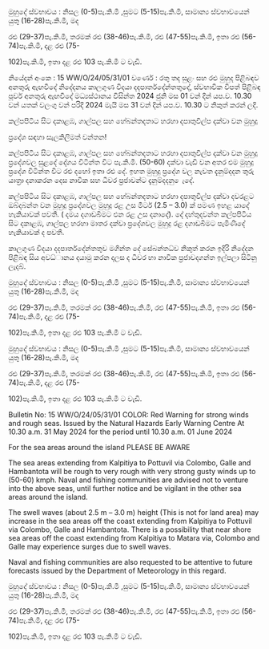 මුහුදේ ස්වභාවය : නිසල (0-5)පැ.කි.මී ,සුමට (5-15)පැ.කි.මී, සාමාන්‍ය ස්වභාවයෙන් යුතු (16-28)පැ.කි.මී, මද

රළු (29-37)පැ.කි.මී, තරමක් රළු (38-46)පැ.කි.මී, රළු (47-55)පැ.කි.මී, ඉතා රළු (56-74)පැ.කි.මී, දළ රළු (75-

102)පැ.කි.මී, ඉතා දළ රළු 103 පැ.කි.මී ට වැඩි.

නියේදන්‍ අංකෙ : 15 WW/O/24/05/31/01 වර්ණෙ : රතු තද සුළං සහ රළු මුහුද පිළිබඳව අනතුරු ඇඟවීදේ නිදේදනය කාලගුණ විදයා දදපාර්තදේන්තතුදේ, ස්වභාවික විපත් පිළිබඳ පූර්ව අනතුරු ඇඟවීදේ මධ්‍යස්ථානය විසින්ත 2024 ජුනි මස 01 වන්‍ දින්‍ යප.ව. 10.30 වන්‍ යතක් වලංගු වන්‍ පරිදි 2024 මැයි මස 31 වන්‍ දින්‍ යප.ව. 10.30 ට නිකුත් කරන්‍ ලදි.

කල්පපිටිය සිට දකාළඹ, ගාල්පල සහ හේබන්තදතාට හරහා දපාතුවිල්ප දක්වා වන මුහුදු

ප්‍රදේශ සඳහා සැලකිලිමත් වන්තන!

කල්පපිටිය සිට දකාළඹ, ගාල්පල සහ හේබන්තදතාට හරහා දපාතුවිල්ප දක්වා වන මුහුදු ප්‍රදේශවල සුළදේ දේගය විටින්ත විට පැ.කි.මී. (50-60) දක්වා වැඩි වන අතර එම මුහුදු ප්‍රදේශ විටින්ත විට රළු දහෝ ඉතා රළු දේ. ඉහත මුහුදු ප්‍රදේශ වල නැවත දැනුම්දදන තුරු යාත්‍රා දනාකරන දෙස නාවික සහ ධීවර ප්‍රජාවන්ට දැනුම්දදනු ෙැදේ.

කල්පපිටිය සිට දකාළඹ, ගාල්පල සහ හේබන්තදතාට හරහා දපාතුවිල්ප දක්වා දවරළට ඔබ්දබන්ත වන මුහුදු ප්‍රදේශවල මුහුදු රළ උස මීටර් (2.5 – 3.0) ක් පමණ ඉහළ යාදේ හැකියාවක් පවතී. ( දමය දගාඩබිමට එන රළ උස දනාදේ). දේ දහ්තුදවන්ත කල්පපිටිය සිට දකාළඹ, ගාල්පල හරහා මාතර දක්වා ප්‍රදේශවල මුහුදු රළ දගාඩබිමට පැමිණීදේ හැකියාවක් ද පවතී.

කාලගුණ විදයා දදපාර්තදේන්තතුව මගින්ත දේ සේබන්තධ්‍ව නිකුත් කරන ඉදිරි නිදේදන පිළිබඳ සිය අවධ්‍ානය දයාමු කරන දලස ද ධීවර හා නාවික ප්‍රජාවදගන්ත ඉල්පලා සිටිනු ලැදබ්.

මුහුදේ ස්වභාවය : නිසල (0-5)පැ.කි.මී ,සුමට (5-15)පැ.කි.මී, සාමාන්‍ය ස්වභාවයෙන් යුතු (16-28)පැ.කි.මී, මද

රළු (29-37)පැ.කි.මී, තරමක් රළු (38-46)පැ.කි.මී, රළු (47-55)පැ.කි.මී, ඉතා රළු (56-74)පැ.කි.මී, දළ රළු (75-

102)පැ.කි.මී, ඉතා දළ රළු 103 පැ.කි.මී ට වැඩි.

මුහුදේ ස්වභාවය : නිසල (0-5)පැ.කි.මී ,සුමට (5-15)පැ.කි.මී, සාමාන්‍ය ස්වභාවයෙන් යුතු (16-28)පැ.කි.මී, මද

රළු (29-37)පැ.කි.මී, තරමක් රළු (38-46)පැ.කි.මී, රළු (47-55)පැ.කි.මී, ඉතා රළු (56-74)පැ.කි.මී, දළ රළු (75-

102)පැ.කි.මී, ඉතා දළ රළු 103 පැ.කි.මී ට වැඩි.

Bulletin No: 15 WW/O/24/05/31/01 COLOR: Red Warning for strong winds and rough seas. Issued by the Natural Hazards Early Warning Centre At 10.30 a.m. 31 May 2024 for the period until 10.30 a.m. 01 June 2024

For the sea areas around the island PLEASE BE AWARE

The sea areas extending from Kalpitiya to Pottuvil via Colombo, Galle and Hambantota will be rough to very rough with very strong gusty winds up to (50-60) kmph. Naval and fishing communities are advised not to venture into the above seas, until further notice and be vigilant in the other sea areas around the island.

The swell waves (about 2.5 m – 3.0 m) height (This is not for land area) may increase in the sea areas off the coast extending from Kalpitiya to Pottuvil via Colombo, Galle and Hambantota. There is a possibility that near shore sea areas off the coast extending from Kalpitiya to Matara via, Colombo and Galle may experience surges due to swell waves.

Naval and fishing communities are also requested to be attentive to future forecasts issued by the Department of Meteorology in this regard.

මුහුදේ ස්වභාවය : නිසල (0-5)පැ.කි.මී ,සුමට (5-15)පැ.කි.මී, සාමාන්‍ය ස්වභාවයෙන් යුතු (16-28)පැ.කි.මී, මද

රළු (29-37)පැ.කි.මී, තරමක් රළු (38-46)පැ.කි.මී, රළු (47-55)පැ.කි.මී, ඉතා රළු (56-74)පැ.කි.මී, දළ රළු (75-

102)පැ.කි.මී, ඉතා දළ රළු 103 පැ.කි.මී ට වැඩි.